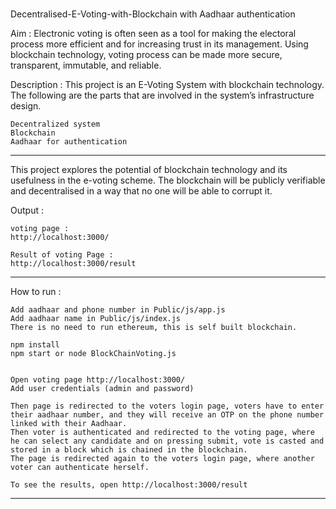 # 
Decentralised-E-Voting-with-Blockchain with Aadhaar authentication

Aim : 
Electronic voting is often seen as a tool for making the electoral process more efficient and for increasing trust in its
management. Using blockchain technology, voting process can be made more secure, transparent, immutable, and reliable.

Description : 
This project is an E-Voting System with blockchain technology. The following are the parts that are involved in the system’s infrastructure design.

	Decentralized system  
	Blockchain 
	Aadhaar for authentication 
	
  	
----------------------------------------

This project explores the potential of blockchain technology and its usefulness in the e-voting scheme. The blockchain will be publicly verifiable and decentralised in a way that no one will be able to corrupt it.


Output : 
	
	voting page : 
	http://localhost:3000/
	
	Result of voting Page : 
	http://localhost:3000/result
  	
----------------------------------------


How to run : 

	Add aadhaar and phone number in Public/js/app.js
	Add aadhaar name in Public/js/index.js
	There is no need to run ethereum, this is self built blockchain.
	
	npm install
	npm start or node BlockChainVoting.js
	
	
  	Open voting page http://localhost:3000/
	Add user credentials (admin and password)
	
	Then page is redirected to the voters login page, voters have to enter their aadhaar number, and they will receive an OTP on the phone number linked with their Aadhaar. 
	Then voter is authenticated and redirected to the voting page, where he can select any candidate and on pressing submit, vote is casted and stored in a block which is chained in the blockchain. 
	The page is redirected again to the voters login page, where another voter can authenticate herself.
	
	To see the results, open http://localhost:3000/result
	
	
----------------------------------------
